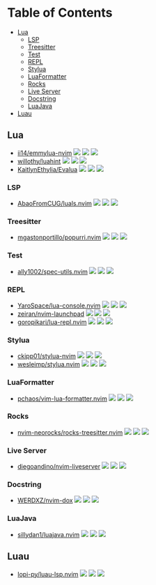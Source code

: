 # Table of Contents

<!-- toc -->

- [Lua](#lua)
  * [LSP](#lsp)
  * [Treesitter](#treesitter)
  * [Test](#test)
  * [REPL](#repl)
  * [Stylua](#stylua)
  * [LuaFormatter](#luaformatter)
  * [Rocks](#rocks)
  * [Live Server](#live-server)
  * [Docstring](#docstring)
  * [LuaJava](#luajava)
- [Luau](#luau)

<!-- tocstop -->

## Lua

- [ii14/emmylua-nvim](https://github.com/ii14/emmylua-nvim) ![](https://img.shields.io/github/stars/ii14/emmylua-nvim) ![](https://img.shields.io/github/last-commit/ii14/emmylua-nvim) ![](https://img.shields.io/github/commit-activity/y/ii14/emmylua-nvim)
- [willothy/luahint](https://github.com/willothy/luahint) ![](https://img.shields.io/github/stars/willothy/luahint) ![](https://img.shields.io/github/last-commit/willothy/luahint) ![](https://img.shields.io/github/commit-activity/y/willothy/luahint)
- [KaitlynEthylia/Evalua](https://github.com/KaitlynEthylia/Evalua) ![](https://img.shields.io/github/stars/KaitlynEthylia/Evalua) ![](https://img.shields.io/github/last-commit/KaitlynEthylia/Evalua) ![](https://img.shields.io/github/commit-activity/y/KaitlynEthylia/Evalua)

### LSP

- [AbaoFromCUG/luals.nvim](https://github.com/AbaoFromCUG/luals.nvim) ![](https://img.shields.io/github/stars/AbaoFromCUG/luals.nvim) ![](https://img.shields.io/github/last-commit/AbaoFromCUG/luals.nvim) ![](https://img.shields.io/github/commit-activity/y/AbaoFromCUG/luals.nvim)

### Treesitter

- [mgastonportillo/popurri.nvim](https://github.com/mgastonportillo/popurri.nvim) ![](https://img.shields.io/github/stars/mgastonportillo/popurri.nvim) ![](https://img.shields.io/github/last-commit/mgastonportillo/popurri.nvim) ![](https://img.shields.io/github/commit-activity/y/mgastonportillo/popurri.nvim)

### Test

- [ally1002/spec-utils.nvim](https://github.com/ally1002/spec-utils.nvim) ![](https://img.shields.io/github/stars/ally1002/spec-utils.nvim) ![](https://img.shields.io/github/last-commit/ally1002/spec-utils.nvim) ![](https://img.shields.io/github/commit-activity/y/ally1002/spec-utils.nvim)

### REPL

- [YaroSpace/lua-console.nvim](https://github.com/YaroSpace/lua-console.nvim) ![](https://img.shields.io/github/stars/YaroSpace/lua-console.nvim) ![](https://img.shields.io/github/last-commit/YaroSpace/lua-console.nvim) ![](https://img.shields.io/github/commit-activity/y/YaroSpace/lua-console.nvim)
- [zeiran/nvim-launchpad](https://github.com/zeiran/nvim-launchpad) ![](https://img.shields.io/github/stars/zeiran/nvim-launchpad) ![](https://img.shields.io/github/last-commit/zeiran/nvim-launchpad) ![](https://img.shields.io/github/commit-activity/y/zeiran/nvim-launchpad)
- [goropikari/lua-repl.nvim](https://github.com/goropikari/lua-repl.nvim) ![](https://img.shields.io/github/stars/goropikari/lua-repl.nvim) ![](https://img.shields.io/github/last-commit/goropikari/lua-repl.nvim) ![](https://img.shields.io/github/commit-activity/y/goropikari/lua-repl.nvim)

### Stylua

- [ckipp01/stylua-nvim](https://github.com/ckipp01/stylua-nvim) ![](https://img.shields.io/github/stars/ckipp01/stylua-nvim) ![](https://img.shields.io/github/last-commit/ckipp01/stylua-nvim) ![](https://img.shields.io/github/commit-activity/y/ckipp01/stylua-nvim)
- [wesleimp/stylua.nvim](https://github.com/wesleimp/stylua.nvim) ![](https://img.shields.io/github/stars/wesleimp/stylua.nvim) ![](https://img.shields.io/github/last-commit/wesleimp/stylua.nvim) ![](https://img.shields.io/github/commit-activity/y/wesleimp/stylua.nvim)

### LuaFormatter

- [pchaos/vim-lua-formatter.nvim](https://github.com/pchaos/vim-lua-formatter.nvim) ![](https://img.shields.io/github/stars/pchaos/vim-lua-formatter.nvim) ![](https://img.shields.io/github/last-commit/pchaos/vim-lua-formatter.nvim) ![](https://img.shields.io/github/commit-activity/y/pchaos/vim-lua-formatter.nvim)

### Rocks

- [nvim-neorocks/rocks-treesitter.nvim](https://github.com/nvim-neorocks/rocks-treesitter.nvim) ![](https://img.shields.io/github/stars/nvim-neorocks/rocks-treesitter.nvim) ![](https://img.shields.io/github/last-commit/nvim-neorocks/rocks-treesitter.nvim) ![](https://img.shields.io/github/commit-activity/y/nvim-neorocks/rocks-treesitter.nvim)

### Live Server

- [diegoandino/nvim-liveserver](https://github.com/diegoandino/nvim-liveserver) ![](https://img.shields.io/github/stars/diegoandino/nvim-liveserver) ![](https://img.shields.io/github/last-commit/diegoandino/nvim-liveserver) ![](https://img.shields.io/github/commit-activity/y/diegoandino/nvim-liveserver)

### Docstring

- [WERDXZ/nvim-dox](https://github.com/WERDXZ/nvim-dox) ![](https://img.shields.io/github/stars/WERDXZ/nvim-dox) ![](https://img.shields.io/github/last-commit/WERDXZ/nvim-dox) ![](https://img.shields.io/github/commit-activity/y/WERDXZ/nvim-dox)

### LuaJava

- [sillydan1/luajava.nvim](https://github.com/sillydan1/luajava.nvim) ![](https://img.shields.io/github/stars/sillydan1/luajava.nvim) ![](https://img.shields.io/github/last-commit/sillydan1/luajava.nvim) ![](https://img.shields.io/github/commit-activity/y/sillydan1/luajava.nvim)

## Luau

- [lopi-py/luau-lsp.nvim](https://github.com/lopi-py/luau-lsp.nvim) ![](https://img.shields.io/github/stars/lopi-py/luau-lsp.nvim) ![](https://img.shields.io/github/last-commit/lopi-py/luau-lsp.nvim) ![](https://img.shields.io/github/commit-activity/y/lopi-py/luau-lsp.nvim)
